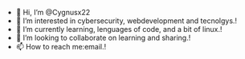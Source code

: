 - 👋 Hi, I’m @Cygnusx22
- 👀 I’m interested in cybersecurity, webdevelopment and tecnolgys.!
- 🌱 I’m currently learning, lenguages of code, and a bit of linux.! 
- 💞️ I’m looking to collaborate on learning and sharing.!
- 📫 How to reach me:email.!

<!---
Cygnusx22/Cygnusx22 is a ✨ special ✨ repository because its `README.md` (this file) appears on your GitHub profile.
You can click the Preview link to take a look at your changes.
--->
